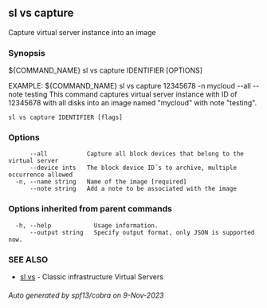 ## sl vs capture

Capture virtual server instance into an image

### Synopsis

${COMMAND_NAME} sl vs capture IDENTIFIER [OPTIONS]
	
EXAMPLE:
   ${COMMAND_NAME} sl vs capture 12345678 -n mycloud --all --note testing
   This command captures virtual server instance with ID of 12345678 with all disks into an image named "mycloud" with note "testing".

```
sl vs capture IDENTIFIER [flags]
```

### Options

```
      --all           Capture all block devices that belong to the virtual server
      --device ints   The block device ID´s to archive, multiple occurrence allowed
  -n, --name string   Name of the image [required]
      --note string   Add a note to be associated with the image
```

### Options inherited from parent commands

```
  -h, --help            Usage information.
      --output string   Specify output format, only JSON is supported now.
```

### SEE ALSO

* [sl vs](sl_vs.md)	 - Classic infrastructure Virtual Servers

###### Auto generated by spf13/cobra on 9-Nov-2023
